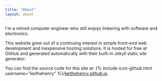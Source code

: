 ```yaml
---
title: "About"
layout: about
---
```


I'm a retired computer engineer who still enjoys tinkering with software and electronics.

This website grew out of a continuing interest in simple front-end web development and inexpensive hosting solutions. It is hosted for free at GitHub and generated automatically with their built-in Jekyll static site generator.

You can find the source code for this site at: {% include icon-github.html username="keithehenry" %}/[keithehenry.github.io](https://github.com/keithehenry/keithehenry.github.io).
